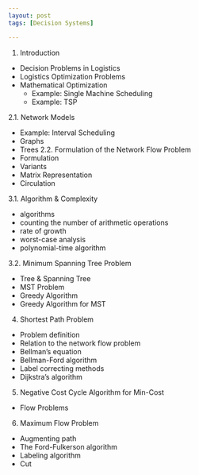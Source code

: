 ```yaml
---
layout: post
tags: [Decision Systems]

---
```

1. Introduction 
- Decision Problems in Logistics 
- Logistics Optimization Problems
- Mathematical Optimization
  - Example: Single Machine Scheduling
  - Example: TSP

2.1. Network Models
- Example: Interval Scheduling
- Graphs
- Trees
2.2. Formulation of the Network Flow Problem
- Formulation
- Variants
- Matrix Representation
- Circulation

3.1. Algorithm & Complexity
- algorithms
- counting the number of arithmetic operations
- rate of growth
- worst-case analysis
- polynomial-time algorithm

3.2. Minimum Spanning Tree Problem
- Tree & Spanning Tree
- MST Problem
- Greedy Algorithm
- Greedy Algorithm for MST

4. Shortest Path Problem
- Problem definition
- Relation to the network flow problem
- Bellman’s equation
- Bellman-Ford algorithm
- Label correcting methods
- Dijkstra’s algorithm

5. Negative Cost Cycle Algorithm for Min-Cost
- Flow Problems

6. Maximum Flow Problem
- Augmenting path
- The Ford-Fulkerson algorithm
- Labeling algorithm
- Cut
